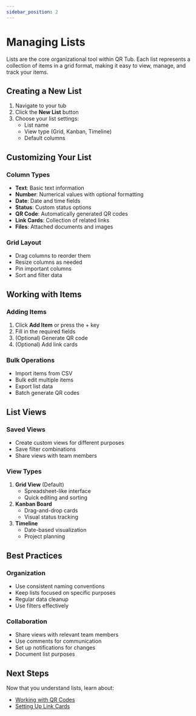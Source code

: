 ```yaml
---
sidebar_position: 2
---
```


# Managing Lists

Lists are the core organizational tool within QR Tub. Each list represents a collection of items in a grid format, making it easy to view, manage, and track your items.

## Creating a New List

1. Navigate to your tub
2. Click the **New List** button
3. Choose your list settings:
   - List name
   - View type (Grid, Kanban, Timeline)
   - Default columns

## Customizing Your List

### Column Types
- **Text**: Basic text information
- **Number**: Numerical values with optional formatting
- **Date**: Date and time fields
- **Status**: Custom status options
- **QR Code**: Automatically generated QR codes
- **Link Cards**: Collection of related links
- **Files**: Attached documents and images

### Grid Layout
- Drag columns to reorder them
- Resize columns as needed
- Pin important columns
- Sort and filter data

## Working with Items

### Adding Items
1. Click **Add Item** or press the + key
2. Fill in the required fields
3. (Optional) Generate QR code
4. (Optional) Add link cards

### Bulk Operations
- Import items from CSV
- Bulk edit multiple items
- Export list data
- Batch generate QR codes

## List Views

### Saved Views
- Create custom views for different purposes
- Save filter combinations
- Share views with team members

### View Types
1. **Grid View** (Default)
   - Spreadsheet-like interface
   - Quick editing and sorting
2. **Kanban Board**
   - Drag-and-drop cards
   - Visual status tracking
3. **Timeline**
   - Date-based visualization
   - Project planning

## Best Practices

### Organization
- Use consistent naming conventions
- Keep lists focused on specific purposes
- Regular data cleanup
- Use filters effectively

### Collaboration
- Share views with relevant team members
- Use comments for communication
- Set up notifications for changes
- Document list purposes

## Next Steps

Now that you understand lists, learn about:
- [Working with QR Codes](./qr-codes)
- [Setting Up Link Cards](./link-cards) 
